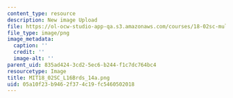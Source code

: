 ```yaml
---
content_type: resource
description: New image Upload
file: https://ol-ocw-studio-app-qa.s3.amazonaws.com/courses/18-02sc-multivariable-calculus-fall-2010/05a10f23b9462f374c19fc5460502018_MIT18_02SC_L16Brds_14a.png
file_type: image/png
image_metadata:
  caption: ''
  credit: ''
  image-alt: ''
parent_uid: 835ad424-3cd2-5ec6-b244-f1c7dc764bc4
resourcetype: Image
title: MIT18_02SC_L16Brds_14a.png
uid: 05a10f23-b946-2f37-4c19-fc5460502018
---
```

